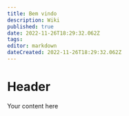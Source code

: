 ```yaml
---
title: Bem vindo
description: Wiki
published: true
date: 2022-11-26T18:29:32.062Z
tags: 
editor: markdown
dateCreated: 2022-11-26T18:29:32.062Z
---
```


# Header
Your content here